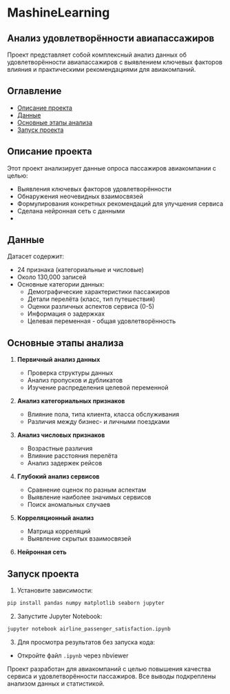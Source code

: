 # MashineLearning
## Анализ удовлетворённости авиапассажиров
Проект представляет собой комплексный анализ данных об удовлетворённости авиапассажиров с выявлением ключевых факторов влияния и практическими рекомендациями для авиакомпаний.

## Оглавление
- [Описание проекта](#-описание-проекта)
- [Данные](#-данные)
- [Основные этапы анализа](#-основные-этапы-анализа)
- [Запуск проекта](#-запуск-проекта)

## Описание проекта
Этот проект анализирует данные опроса пассажиров авиакомпании с целью:
- Выявления ключевых факторов удовлетворённости
- Обнаружения неочевидных взаимосвязей
- Формулирования конкретных рекомендаций для улучшения сервиса
- Сделана нейронная сеть с данными
- 
## Данные
Датасет содержит:
- 24 признака (категориальные и числовые)
- Около 130,000 записей
- Основные категории данных:
  - Демографические характеристики пассажиров
  - Детали перелёта (класс, тип путешествия)
  - Оценки различных аспектов сервиса (0-5)
  - Информация о задержках
  - Целевая переменная - общая удовлетворённость

## Основные этапы анализа
1. **Первичный анализ данных**
   - Проверка структуры данных
   - Анализ пропусков и дубликатов
   - Изучение распределения целевой переменной

2. **Анализ категориальных признаков**
   - Влияние пола, типа клиента, класса обслуживания
   - Различия между бизнес- и личными поездками

3. **Анализ числовых признаков**
   - Возрастные различия
   - Влияние расстояния перелёта
   - Анализ задержек рейсов

4. **Глубокий анализ сервисов**
   - Сравнение оценок по разным аспектам
   - Выявление наиболее значимых сервисов
   - Поиск аномальных случаев

5. **Корреляционный анализ**
   - Матрица корреляций
   - Выявление скрытых взаимосвязей
  
6. **Нейронная сеть**

## Запуск проекта
1. Установите зависимости:
```bash
pip install pandas numpy matplotlib seaborn jupyter
```

2. Запустите Jupyter Notebook:
```bash
jupyter notebook airline_passenger_satisfaction.ipynb
```

3. Для просмотра результатов без запуска кода:
- Откройте файл `.ipynb` через nbviewer

Проект разработан для авиакомпаний с целью повышения качества сервиса и удовлетворённости пассажиров. Все выводы подкреплены анализом данных и статистикой.
